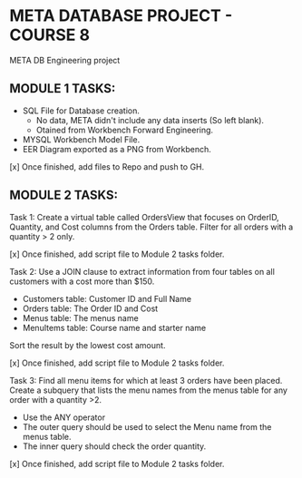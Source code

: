 # META DATABASE PROJECT - COURSE 8
META DB Engineering project

## MODULE 1 TASKS:
- SQL File for Database creation.
     - No data, META didn't include any data inserts (So left blank).
     - Otained from Workbench Forward Engineering.
- MYSQL Workbench Model File.
- EER Diagram exported as a PNG from Workbench.

[x] Once finished, add files to Repo and push to GH.

## MODULE 2 TASKS:
Task 1:
Create a virtual table called OrdersView that focuses on OrderID, Quantity, and Cost columns from the Orders table. Filter for all orders with a quantity > 2 only.

[x] Once finished, add script file to Module 2 tasks folder.

Task 2:
Use a JOIN clause to extract information from four tables on all customers with a cost more than $150. 
- Customers table: Customer ID and Full Name
- Orders table: The Order ID and Cost
- Menus table: The menus name
- MenuItems table: Course name and starter name

Sort the result by the lowest cost amount.

[x] Once finished, add script file to Module 2 tasks folder.

Task 3:
Find all menu items for which at least 3 orders have been placed. Create a subquery that lists the menu names from the menus table for any order with a quantity >2.
- Use the ANY operator
- The outer query should be used to select the Menu name from the menus table.
- The inner query should check the order quantity.

[x] Once finished, add script file to Module 2 tasks folder.